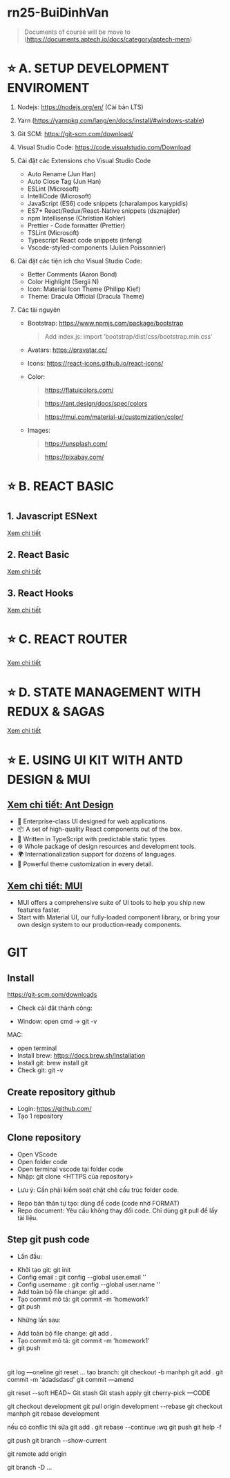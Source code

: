 # rn25-BuiDinhVan
> Documents of course will be move to (https://documents.aptech.io/docs/category/aptech-mern)

# ⭐ A. SETUP DEVELOPMENT ENVIROMENT

1. Nodejs: https://nodejs.org/en/ (Cài bản LTS)
2. Yarn (https://yarnpkg.com/lang/en/docs/install/#windows-stable)
3. Git SCM: https://git-scm.com/download/
4. Visual Studio Code: https://code.visualstudio.com/Download
5. Cài đặt các Extensions cho Visual Studio Code
   - Auto Rename (Jun Han)
   - Auto Close Tag (Jun Han)
   - ESLint (Microsoft)
   - IntelliCode (Microsoft)
   - JavaScript (ES6) code snippets (charalampos karypidis)
   - ES7+ React/Redux/React-Native snippets (dsznajder)
   - npm Intellisense (Christian Kohler)
   - Prettier - Code formatter (Prettier)
   - TSLint (Microsoft)
   - Typescript React code snippets (infeng)
   - Vscode-styled-components (Julien Poissonnier)
6. Cài đặt các tiện ích cho Visual Studio Code:

   - Better Comments (Aaron Bond)
   - Color Highlight (Sergii N)
   - Icon: Material Icon Theme (Philipp Kief)
   - Theme: Dracula Official (Dracula Theme)

7. Các tài nguyên
   - Bootstrap: https://www.npmjs.com/package/bootstrap
     > Add index.js: import 'bootstrap/dist/css/bootstrap.min.css'
   - Avatars: https://pravatar.cc/
   - Icons: https://react-icons.github.io/react-icons/
   - Color:

     > https://flatuicolors.com/

     > https://ant.design/docs/spec/colors

     > https://mui.com/material-ui/customization/color/

   - Images:

     > https://unsplash.com/

     > https://pixabay.com/

# ⭐ B. REACT BASIC

## 1. Javascript ESNext

[Xem chi tiết](https://github.com/ngothanhtung/reactjs-tutorials/blob/master/docs/1.md)

## 2. React Basic

[Xem chi tiết](https://github.com/ngothanhtung/reactjs-tutorials/blob/master/docs/2.md)

## 3. React Hooks

[Xem chi tiết](https://github.com/ngothanhtung/reactjs-tutorials/blob/master/docs/3.md)

# ⭐ C. REACT ROUTER

[Xem chi tiết](https://github.com/ngothanhtung/reactjs-tutorials/blob/master/docs/4.md)

# ⭐ D. STATE MANAGEMENT WITH REDUX & SAGAS

[Xem chi tiết](https://github.com/ngothanhtung/reactjs-tutorials/blob/master/docs/5.md)

# ⭐ E. USING UI KIT WITH ANTD DESIGN & MUI

## [Xem chi tiết: Ant Design](https://ant.design/)

- 🌈 Enterprise-class UI designed for web applications.
- 📦 A set of high-quality React components out of the box.
- 🌻 Written in TypeScript with predictable static types.
- ⚙️ Whole package of design resources and development tools.
- 🌍 Internationalization support for dozens of languages.
- 🎨 Powerful theme customization in every detail.

## [Xem chi tiết: MUI](https://mui.com/)

- MUI offers a comprehensive suite of UI tools to help you ship new features faster.
- Start with Material UI, our fully-loaded component library, or bring your own design system to our production-ready components.


# GIT 
## Install
https://git-scm.com/downloads
- Check cài đăt thành công:
+ Window: open cmd -> git -v

MAC: 
- open terminal
- Install brew: https://docs.brew.sh/Installation
- Install git: brew install git
- Check git:  git -v

## Create repository github 
- Login: https://github.com/
- Tạo 1 repository

## Clone repository
- Open VScode
- Open folder code
- Open terminal vscode tại folder code
- Nhập: git clone <HTTPS của repository>

* Lưu ý: Cần phải kiểm soát chặt chẽ cấu trúc folder code.
- Repo bản thân tự tạo: dùng để code (code nhớ FORMAT)
- Repo document: Yêu cầu không thay đổi code. Chỉ dùng git pull để lấy tài liệu.

## Step git push code
- Lần đầu:
+ Khởi tạo git: git init
+ Config email : git config --global user.email '<email>'
+ Config username : git config --global user.name '<name>'
+ Add toàn bộ file change: git add .
+ Tạo commit mô tả: git commit -m 'homework1'
+ git push
- Những lần sau:
+ Add toàn bộ file change: git add .
+ Tạo commit mô tả: git commit -m 'homework1'
+ git push
#
git log —oneline
git reset ...
tạo branch: git checkout -b manhph
git add .
git commit -m 'ádadsdasd'
git commit —amend 

git reset --soft HEAD~
Git stash
Git stash apply
git cherry-pick —CODE

git checkout development
git pull origin development --rebase
git checkout manhph
git rebase development

nếu có conflic thì sửa
git add .
git rebase --continue
:wq
git push
git help -f


git push
git branch --show-current

git remote add origin <remote repository URL>

git branch -D …